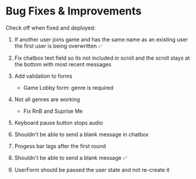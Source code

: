 # Bug Fixes & Improvements

Check off when fixed and deployed:

1. If another user joins game and has the same name as an existing user the first user is being overwritten ✅

2. Fix chatbox text field so its not included in scroll and the scroll stays at the bottom with most recent messages

3. Add validation to forms

   - Game Lobby form: genre is required

4. Not all genres are working

   - Fix RnB and Suprise Me

5. Keyboard pause button stops audio

6. Shouldn't be able to send a blank message in chatbox

7. Progess bar lags after the first round
   
8. Shouldn't be able to send a blank message ✅

9.  UserForm should be passed the user state and not re-create it
